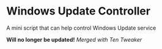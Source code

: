 # Windows Update Controller
A mini script that can help control Windows Update service

**Will no longer be updated!**
*Merged with Ten Tweaker*